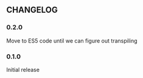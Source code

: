 ## CHANGELOG

### 0.2.0

Move to ES5 code until we can figure out transpiling

### 0.1.0

Initial release
